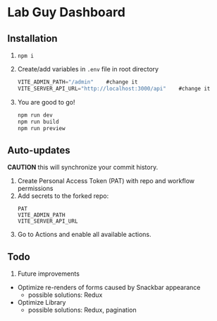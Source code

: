 # Lab Guy Dashboard

## Installation

1. `npm i`

3. Create/add variables in `.env` file in root directory
   ```js
   VITE_ADMIN_PATH="/admin"    #change it
   VITE_SERVER_API_URL="http://localhost:3000/api"    #change it
   ```
4. You are good to go!
   ```js
   npm run dev
   npm run build
   npm run preview
   ```
## Auto-updates
**CAUTION** this will synchronize your commit history.

1. Create Personal Access Token (PAT) with repo and workflow permissions
2. Add secrets to the forked repo:
   ```
   PAT
   VITE_ADMIN_PATH
   VITE_SERVER_API_URL
   ```
3. Go to Actions and enable all available actions.
   
## Todo

1. Future improvements

- Optimize re-renders of forms caused by Snackbar appearance
  - possible solutions: Redux
- Optimize Library
  - possible solutions: Redux, pagination
